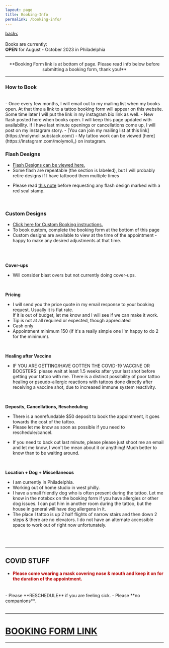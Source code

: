 ```yaml
---
layout: page
title: Booking-Info
permalink: /booking-info/
---
```

<a href="/">back< </a>  
<br>
Books are currently:  
**OPEN** for August - October 2023 in Philadelphia  

<!-- *-  Books will next open in early August for mid-August thru September 2023 in Philly-*  -->
<!-- <br><br>
- - - 
**Please join mailing list to receive the booking form link when books next open.**  
<br>
<br> -->

---  
<center> **Booking Form link is at bottom of page.  
Please read info below before submitting a booking form, thank you!** </center>  

--- 


### How to Book  
<br>
- Once every few months, I will email out to my mailing list when my books open. At that time a link to a tattoo booking form will appear on this website. Some time later I will put the link in my instagram bio link as well.  
- New flash posted here when books open. I will keep this page updated with availability. If I have last minute openings or cancellations come up, I will post on my instagram story.  
- [You can join my mailing list at this link](https://molymoli.substack.com/)  
- My tattoo work can be viewed [here](https://instagram.com/molymoli_) on instagram.  
<br>

### Flash Designs  
<!-- - [Flash Designs can be viewed here.](https://frogsfrogs.github.io/flash-designs)    -->
- [Flash Designs can be viewed here.](https://frogsfrogs.github.io/flash-book)  
- Some flash are repeatable (the section is labeled), but I will probably retire designs if I have tattooed them multiple times  
<!-- - Flash Designs will be posted here when books open. -->
- Please read <a href="/red-seal">this note</a> before requesting any flash design marked with a red seal stamp.  
<!-- - To book flash, complete the booking form at the bottom of this page.   -->
<br>

### Custom Designs  

- [Click here for Custom Booking instructions.](https://frogsfrogs.github.io/custom-booking)  
- To book custom, complete the booking form at the bottom of this page  
- Custom designs are available to view at the time of the appointment - happy to make any desired adjustments at that time.  


<!-- - I am not booking any new custom appointments this month.   -->
<!-- - [Click here for Custom Booking instructions.](https://frogsfrogs.github.io/custom-booking)  --> 

<!-- I will be accepting some custom requests whenever I have the capacity to.  Please email me at onion.ttt@gmail.com if you are interested in a custom design : )  
<br>
Please put “Custom Tattoo Request” in the email subject line.  
<br>
In your email, let me know:  
<br>
- Details about the design you’d want  
- Style  
- BW or color  
- Size in inches (please check with a physical ruler rather than eyeballing it)  
- Placement  
- Any reference images.  
<br>

I will let you know if I’m down to do the project with you, along with price quote and scheduling link. 

Custom designs are available to view at the time of the appointment - happy to make any desired adjustments at that time.  

I am intentionally going to be going through and responding to custom requests slower so as to not burn out on administrative work as I have in the past, so if you must know by a specific date please put that in the email. It may generally take me up to a few weeks to get back to you. (to be totally honest, sometimes a month or two)

Thanks for your interest in working with me! : ) -->

<!-- - Custom designs will be available to view **at the time of the appointment**. Happy to make any desired adjustment day-of.  
- Designs that flow around the body like shoals of fish, incense smoke, or rivers may work better as freehand. We can discuss this when you submit a booking form.   -->  
<!-- - Not currently booking custom tattoos, flash only.  
<br> -->

<!-- **Color Tests**  
- Color tests available free of charge (after a project is accepted and you intend to get the tattoo that booking period but before you put down a deposit). Color tests are not required.  
<br> -->
<!-- Complexion  
- I tattoo all complexions.  
- I fully trust that people know best what they want on their own bodies.  
<br> -->

<!-- **Consultation**  
- Everything happens over email until the appointment.  
<br> -->
<br>
<br>

**Cover-ups**  
<!-- - I usually do not do cover-ups, but occasionally I will take on this kind of project. Usually the design has to be a lot bigger than the old one to be effective. -->  
- Will consider blast overs but not currently doing cover-ups.  
<!-- - Adding onto / 'evolving' an old tattoo I usually also do not do.  -->   
<br>

**Pricing**  

<!-- - I will send you the price quote in my email response to your booking request. Usually it is flat rate, sometimes hourly or day rate if it is a big project. For more expensive projects I often send a sliding scale quote. If you are uncertain about sliding scale pricing <a href="/sliding-scale">please see this note about it</a>.  
- If it is out of budget, let me know I will send you a sliding scale pricing.    
- Current rates will be listed in the booking form. My rate honestly goes up and down a bit, depending on my work situation in a particular month.  
- My appointment minimum is $150.   -->
<!-- - I will send you the price quote in my email response to your booking request. Usually it is flat rate, sometimes hourly or session rate if it is a big project.   -->
<!-- - Currently I am tattooing on Sundays.  
- Booking only by half-day or full-day sessions. Half-day (2ish hrs) is 350. Full-day (4ish hrs) is 650.  
- (the 2 or 4 hrs is tattooing time, not including stenciling/drawing/setting up etc)  
- You can get as many tattoos as you'd like, that fit in that session length.  --> 
<!-- - For a rough idea, my appointment minimum is 150, so simplest designs are around 150, small-medium blackwork only designs 200-300, small-med color/bw shading 250-400, medium-larger full bw shading/color 400-800. My prices have gone up because I've developed a ton of joint issues by tattooing too much and too intensely the last few years so I have increased my rates so that I can work a manageable amount instead of quitting all together. I'm really sorry that this will likely price out some people I might've been able to work with otherwise, I hope to return to sliding scale in the future when I am settled down in one place again.   -->
- I will send you the price quote in my email response to your booking request. Usually it is flat rate.  
If it is out of budget, let me know and I will see if we can make it work.  
- Tip is not at all required or expected, though appreciated  
- Cash only  
- Appointment minimum 150 (if it's a really simple one I'm happy to do 2 for the minimum).  
<br>

<!-- **Touchups**  
- After your tattoo heals, if anything heals out or there are any other fixes you'd like, I offer one free touchup within the first 6 months. After that, touchup fee depends on the scope/scale. I am happy to do touch-ups, but please only book a touchup if there is something specific you would like me to touchup.  
- Please let your tattoo heal at least 1 month before getting a touchup. 
- Email me at onion.ttt@gmail.com if you would like to book a touchup. Please include a well-lit, clear photo of the healed tattoo in your email, and a short description of what you'd like me to touchup.  
<br> -->

**Healing after Vaccine**  
- IF YOU ARE GETTING/HAVE GOTTEN THE COVID-19 VACCINE OR BOOSTERS: please wait at least 1.5 weeks after your last shot before getting your tattoo with me. There is a distinct possibility of poor tattoo healing or pseudo-allergic reactions with tattoos done directly after receiving a vaccine shot, due to increased immune system reactivity.  
<br>

**Deposits, Cancellations, Rescheduling**  
- There is a nonrefundable $50 deposit to book the appointment, it goes towards the cost of the tattoo.  
- Please let me know as soon as possible if you need to reschedule/cancel.  
<!-- - if I have time to fill the spot and I succeed I will either apply the deposit towards your future appointment if you reschedule, or refund the deposit if you cancel (usually if you can give me 3-4 days notice). This is not guaranteed though, because I can't always fill it, so please consider the deposit generally nonrefundable.   -->
<!-- - **As I am currently traveling, it is difficult to accommodate reschedules at this time (though I will try).** -->
- If you need to back out last minute, please please just shoot me an email and let me know, I won't be mean about it or anything! Much better to know than to be waiting around.  
<br>

**Location + Dog + Miscellaneous**  
- I am currently in Philadelphia.  
- Working out of home studio in west philly.  
- I have a small friendly dog who is often present during the tattoo. Let me know in the notebox on the booking form if you have allergies or other dog issues. I can put him in another room during the tattoo, but the house in general will have dog allergens in it.  
- The place I tattoo is up 2 half flights of narrow stairs and then down 2 steps & there are no elevators. I do not have an alternate accessible space to work out of right now unfortunately.  
<br>
<br>

---
## COVID STUFF  
- <h4 style="color: #B80000;">Please come wearing a mask covering nose & mouth and keep it on for the duration of the appointment.</h4>  
<br>
- Please **RESCHEDULE** if you are feeling sick.  
- Please **no companions**.  
<br>
<br>

---
# [BOOKING FORM LINK](https://form.jotform.com/232296904603154)  

<!-- ># [FLASH DESIGN Booking Form Link](https://form.jotform.com/222916946271159)  
># [CUSTOM DESIGN Booking Form Link](https://form.jotform.com/213116766264254)   -->


---